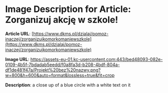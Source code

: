 # Image Description for Article: Zorganizuj akcję w szkole!
**Article URL**: [https://www.dkms.pl/dzialaj/pomoz-inaczej/zorganizujkomorkomaniewszkole](https://www.dkms.pl/dzialaj/pomoz-inaczej/zorganizujkomorkomaniewszkole)

**Image URL**: https://assets-eu-01.kc-usercontent.com:443/bed48093-082e-0109-4b5f-7bdadab5eedd/f0a8fa3d-b208-4bdf-804a-df1de481f47a/Projekt%20bez%20nazwy.png?w=800&h=600&auto=format&lossless=true&fit=crop

**Description**: a close up of a blue circle with a white text on it
